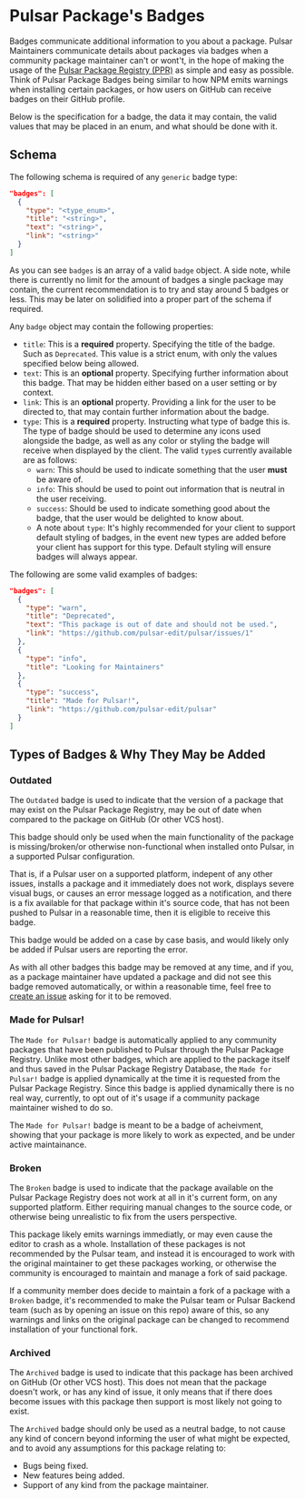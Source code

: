 # Pulsar Package's Badges

Badges communicate additional information to you about a package.
Pulsar Maintainers communicate details about packages via badges when a community package maintainer can't or wont't, in the hope of making the usage of the [Pulsar Package Registry (PPR)](./glossary.md) as simple and easy as possible. Think of Pulsar Package Badges being similar to how NPM emits warnings when installing certain packages, or how users on GitHub can receive badges on their GitHub profile.

Below is the specification for a badge, the data it may contain, the valid values that may be placed in an enum, and what should be done with it.

## Schema

The following schema is required of any `generic` badge type:

```json
"badges": [
  {
    "type": "<type_enum>",
    "title": "<string>",
    "text": "<string>",
    "link": "<string>"
  }
]
```

As you can see `badges` is an array of a valid `badge` object.
A side note, while there is currently no limit for the amount of badges a single package may contain, the current recommendation is to try and stay around 5 badges or less. This may be later on solidified into a proper part of the schema if required.

Any `badge` object may contain the following properties:

* `title`: This is a **required** property. Specifying the title of the badge. Such as `Deprecated`. This value is a strict enum, with only the values specified below being allowed.
* `text`: This is an **optional** property. Specifying further information about this badge. That may be hidden either based on a user setting or by context.
* `link`: This is an **optional** property. Providing a link for the user to be directed to, that may contain further information about the badge.
* `type`: This is a **required** property. Instructing what type of badge this is. The type of badge should be used to determine any icons used alongside the badge, as well as any color or styling the badge will receive when displayed by the client. The valid `type`s currently available are as follows:
  - `warn`: This should be used to indicate something that the user **must** be aware of.
  - `info`: This should be used to point out information that is neutral in the user receiving.
  - `success`: Should be used to indicate something good about the badge, that the user would be delighted to know about.
  - A note about `type`: It's highly recommended for your client to support default styling of badges, in the event new types are added before your client has support for this type. Default styling will ensure badges will always appear.

The following are some valid examples of badges:

```json
"badges": [
  {
    "type": "warn",
    "title": "Deprecated",
    "text": "This package is out of date and should not be used.",
    "link": "https://github.com/pulsar-edit/pulsar/issues/1"
  },
  {
    "type": "info",
    "title": "Looking for Maintainers"
  },
  {
    "type": "success",
    "title": "Made for Pulsar!",
    "link": "https://github.com/pulsar-edit/pulsar"
  }
]
```

## Types of Badges & Why They May be Added

### Outdated

The `Outdated` badge is used to indicate that the version of a package that may exist on the Pulsar Package Registry, may be out of date when compared to the package on GitHub (Or other VCS host).

This badge should only be used when the main functionality of the package is missing/broken/or otherwise non-functional when installed onto Pulsar, in a supported Pulsar configuration.

That is, if a Pulsar user on a supported platform, indepent of any other issues, installs a package and it immediately does not work, displays severe visual bugs, or causes an error message logged as a notification, and there is a fix available for that package within it's source code, that has not been pushed to Pulsar in a reasonable time, then it is eligible to receive this badge.

This badge would be added on a case by case basis, and would likely only be added if Pulsar users are reporting the error.

As with all other badges this badge may be removed at any time, and if you, as a package maintainer have updated a package and did not see this badge removed automatically, or within a reasonable time, feel free to [create an issue](https://github.com/pulsar-edit/package-backend/issues) asking for it to be removed.

### Made for Pulsar!

The `Made for Pulsar!` badge is automatically applied to any community packages that have been published to Pulsar through the Pulsar Package Registry. Unlike most other badges, which are applied to the package itself and thus saved in the Pulsar Package Registry Database, the `Made for Pulsar!` badge is applied dynamically at the time it is requested from the Pulsar Package Registry. Since this badge is applied dynamically there is no real way, currently, to opt out of it's usage if a community package maintainer wished to do so.

The `Made for Pulsar!` badge is meant to be a badge of acheivment, showing that your package is more likely to work as expected, and be under active maintainance.

### Broken

The `Broken` badge is used to indicate that the package available on the Pulsar Package Registry does not work at all in it's current form, on any supported platform. Either requiring manual changes to the source code, or otherwise being unrealistic to fix from the users perspective.

This package likely emits warnings immediatly, or may even cause the editor to crash as a whole. Installation of these packages is not recommended by the Pulsar team, and instead it is encouraged to work with the original maintainer to get these packages working, or otherwise the community is encouraged to maintain and manage a fork of said package.

If a community member does decide to maintain a fork of a package with a `Broken` badge, it's recommended to make the Pulsar team or Pulsar Backend team (such as by opening an issue on this repo) aware of this, so any warnings and links on the original package can be changed to recommend installation of your functional fork.

### Archived

The `Archived` badge is used to indicate that this package has been archived on GitHub (Or other VCS host). This does not mean that the package doesn't work, or has any kind of issue, it only means that if there does become issues with this package then support is most likely not going to exist.

The `Archived` badge should only be used as a neutral badge, to not cause any kind of concern beyond informing the user of what might be expected, and to avoid any assumptions for this package relating to:

  * Bugs being fixed.
  * New features being added.
  * Support of any kind from the package maintainer.
